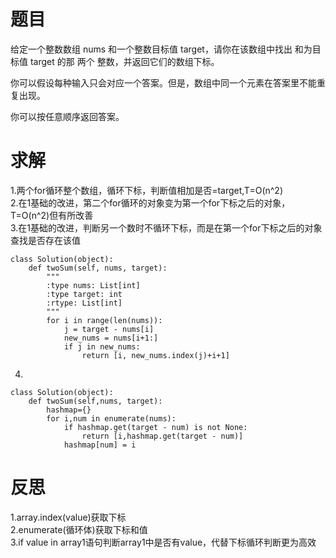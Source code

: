 # 题目
给定一个整数数组 nums 和一个整数目标值 target，请你在该数组中找出 和为目标值 target  的那 两个 整数，并返回它们的数组下标。

你可以假设每种输入只会对应一个答案。但是，数组中同一个元素在答案里不能重复出现。

你可以按任意顺序返回答案。

# 求解
1.两个for循环整个数组，循环下标，判断值相加是否=target,T=O(n^2)  
2.在1基础的改进，第二个for循环的对象变为第一个for下标之后的对象，T=O(n^2)但有所改善  
3.在1基础的改进，判断另一个数时不循环下标，而是在第一个for下标之后的对象查找是否存在该值  
```
class Solution(object):
    def twoSum(self, nums, target):
        """
        :type nums: List[int]
        :type target: int
        :rtype: List[int]
        """
        for i in range(len(nums)):
            j = target - nums[i]
            new_nums = nums[i+1:]
            if j in new_nums:
                return [i, new_nums.index(j)+i+1]
```

4.
```
class Solution(object):
    def twoSum(self,nums, target):
        hashmap={}
        for i,num in enumerate(nums):
            if hashmap.get(target - num) is not None:
                return [i,hashmap.get(target - num)]
            hashmap[num] = i
```

# 反思
1.array.index(value)获取下标  
2.enumerate(循环体)获取下标和值  
3.if value in array1语句判断array1中是否有value，代替下标循环判断更为高效  
